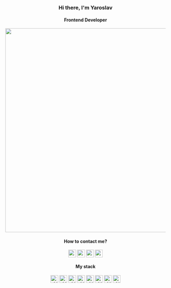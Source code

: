 <h3 align="center">Hi there, I'm Yaroslav</h3>
<h4 align="center">Frontend Developer</h4>

<div align='center'>
  <img  width='640' src="https://github.com/MrStnr21/MrStnr21/assets/104725482/fee1fb40-df55-4968-9e99-ae02a0701fa6"/>
</div>

<div>
  <h4 align="center">How to contact me?</h4>
  <p align="center">
  <a href="https://instagram.com/mrstnr21" target="_blank"><img align="center" src="https://raw.githubusercontent.com/rahuldkjain/github-profile-readme-generator/master/src/images/icons/Social/instagram.svg" alt="yp21untd" width="24" /></a>
    <a href="https://t.me/MrStnr21" target="_blank"><img align="center" src="https://www.svgrepo.com/show/349527/telegram.svg" alt="yp21untd" width="24" /></a>
    <a href="https://wa.clck.bar/79151474566" target="_blank"><img align="center" src="https://www.svgrepo.com/show/349563/whatsapp.svg" alt="yp21untd" width="24" /></a>
    <a href="https://www.linkedin.com/in/yaroslavp" target="blank"><img align="center" src="https://raw.githubusercontent.com/rahuldkjain/github-profile-readme-generator/master/src/images/icons/Social/linked-in-alt.svg" alt="mrstnr21" width="24" /></a>
  </p>
</div>

<div align="center">
  <h4 align="center">My stack</h4>
  <img width="24" src="https://skillicons.dev/icons?i=ts" alt="skills" />
  <img width="24" src="https://skillicons.dev/icons?i=react" alt="skills" />
  <img width="24" src="https://skillicons.dev/icons?i=redux" alt="skills" />
  <img width="24" src="https://skillicons.dev/icons?i=js" alt="skills" />
  <img width="24" src="https://skillicons.dev/icons?i=webpack" alt="skills" />
  <img width="24" src="https://skillicons.dev/icons?i=sass" alt="skills" />
  <img width="24" src="https://skillicons.dev/icons?i=css" alt="skills" />
  <img width="24" src="https://skillicons.dev/icons?i=html" alt="skills" />
</div>



